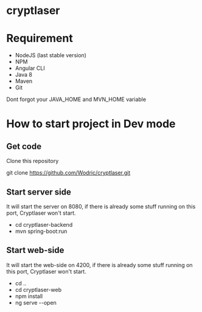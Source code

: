 # cryptlaser

# Requirement 

- NodeJS (last stable version)
- NPM
- Angular CLI
- Java 8
- Maven
- Git

Dont forgot your JAVA_HOME and MVN_HOME variable

# How to start project in Dev mode

## Get code

 Clone this repository

git clone https://github.com/Wodric/cryptlaser.git

## Start server side

It will start the server on 8080, if there is already some stuff running on this port, Cryptlaser won't start.

- cd cryptlaser-backend
- mvn spring-boot:run

## Start web-side

It will start the web-side on 4200, if there is already some stuff running on this port, Cryptlaser won't start.

- cd ..
- cd cryptlaser-web
- npm install 
- ng serve --open
